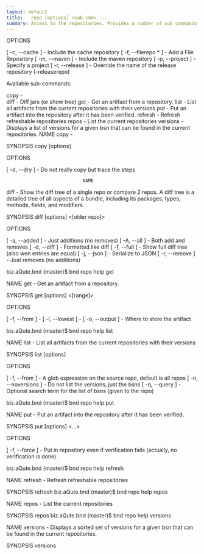 ```yaml
---
layout: default
title:   repo [options] <sub-cmd> ...  
summary: Access to the repositories. Provides a number of sub commands to manipulate the repository (see repo help) that provide access to the installed repos for the current project.
---
```


OPTIONS

   [ -c, --cache ]            - Include the cache repository
   [ -f, --filerepo <string>* ] - Add a File Repository
   [ -m, --maven ]            - Include the maven repository
   [ -p, --project <string> ] - Specify a project
   [ -r, --release <glob> ]   - Override the name of the release repository
                                (-releaserepo)


Available sub-commands: 

  copy                        -  
  diff                        - Diff jars (or show tree) 
  get                         - Get an artifact from a repository. 
  list                        - List all artifacts from the current repositories
                                with their versions 
  put                         - Put an artifact into the repository after it has
                                been verified. 
  refresh                     - Refresh refreshable repositories 
  repos                       - List the current repositories 
  versions                    - Displays a list of versions for a given bsn that
                                can be found in the current repositories. 
NAME
  copy                        - 

SYNOPSIS
   copy [options] <source> <dest>

OPTIONS

   [ -d, --dry ]              - Do not really copy but trace the steps

                                
                                
                                NAME
  diff                        - Show the diff tree of a single repo or compare 2
                                repos. A diff tree is a detailed tree of all
                                aspects of a bundle, including its packages,
                                types, methods, fields, and modifiers.

SYNOPSIS
   diff [options] <newer repo> <[older repo]>

OPTIONS

   [ -a, --added ]            - Just additions (no removes)
   [ -A, --all ]              - Both add and removes
   [ -d, --diff ]             - Formatted like diff
   [ -f, --full ]             - Show full diff tree (also wen entries are equal)
   [ -j, --json ]             - Serialize to JSON
   [ -r, --remove ]           - Just removes (no additions)
   
   
   biz.aQute.bnd (master)$ bnd repo help get

NAME
  get                         - Get an artifact from a repository.

SYNOPSIS
   get [options] <bsn> <[range]>

OPTIONS

   [ -f, --from <instruction> ] - 
   [ -l, --lowest ]           - 
   [ -o, --output <string> ]  - Where to store the artifact

biz.aQute.bnd (master)$ bnd repo help list

NAME
  list                        - List all artifacts from the current repositories
                                with their versions

SYNOPSIS
   list [options] 

OPTIONS

   [ -f, --from <instruction> ] - A glob expression on the source repo, default
                                is all repos
   [ -n, --noversions ]       - Do not list the versions, just the bsns
   [ -q, --query <string> ]   - Optional search term for the list of bsns (given
                                to the repo)

biz.aQute.bnd (master)$ bnd repo help put

NAME
  put                         - Put an artifact into the repository after it has
                                been verified.

SYNOPSIS
   put [options] <<jar>...>

OPTIONS

   [ -f, --force ]            - Put in repository even if verification fails
                                (actually, no verification is done).

biz.aQute.bnd (master)$ bnd repo help refresh

NAME
  refresh                     - Refresh refreshable repositories

SYNOPSIS
   refresh 
biz.aQute.bnd (master)$ bnd repo help repos

NAME
  repos                       - List the current repositories

SYNOPSIS
   repos 
biz.aQute.bnd (master)$ bnd repo help versions

NAME
  versions                    - Displays a sorted set of versions for a given
                                bsn that can be found in the current
                                repositories.

SYNOPSIS
   versions <bsn>
   